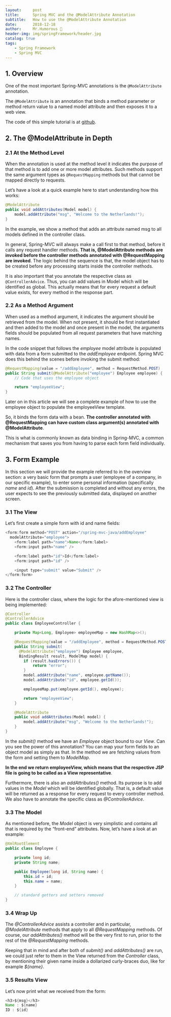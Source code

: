 ```yaml
---
layout:     post
title:      Spring MVC and the @ModelAttribute Annotation
subtitle:   How to use the @ModelAttribute Annotation
date:       2018-12-18
author:     Mr.Humorous 🥘
header-img: img/springFramework/header.jpg
catalog: true
tags:
    - Spring Framework
    - Spring MVC
---
```


## 1. Overview

One of the most important Spring-MVC annotations is the `@ModelAttribute` annotation.

The `@ModelAttribute` is an annotation that binds a method parameter or method return value to a named model attribute and then exposes it to a web view.

The code of this simple tutorial is at [github](https://github.com/eugenp/tutorials/tree/master/spring-mvc-java).

## 2. The @ModelAttribute in Depth

### 2.1 At the Method Level

When the annotation is used at the method level it indicates the purpose of that method is to add one or more model attributes. Such methods support the same argument types as `@RequestMapping` methods but that cannot be mapped directly to requests.

Let’s have a look at a quick example here to start understanding how this works:
```java
@ModelAttribute
public void addAttributes(Model model) {
    model.addAttribute("msg", "Welcome to the Netherlands!");
}
```

In the example, we show a method that adds an attribute named msg to all models defined in the controller class.

In general, Spring-MVC will always make a call first to that method, before it calls any request handler methods. __That is, @ModelAttribute methods are invoked before the controller methods annotated with @RequestMapping are invoked__. The logic behind the sequence is that, the model object has to be created before any processing starts inside the controller methods.

It is also important that you annotate the respective class as `@ControllerAdvice`. Thus, you can add values in Model which will be identified as global. This actually means that for every request a default value exists, for every method in the response part.

### 2.2 As a Method Argument

When used as a method argument, it indicates the argument should be retrieved from the model. When not present, it should be first instantiated and then added to the model and once present in the model, the arguments fields should be populated from all request parameters that have matching names.

In the code snippet that follows the _employee_ model attribute is populated with data from a form submitted to the _addEmployee_ endpoint. Spring MVC does this behind the scenes before invoking the submit method:
```java
@RequestMapping(value = "/addEmployee", method = RequestMethod.POST)
public String submit(@ModelAttribute("employee") Employee employee) {
    // Code that uses the employee object

    return "employeeView";
}
```

Later on in this article we will see a complete example of how to use the employee object to populate the employeeView template.

So, it binds the form data with a bean. __The controller annotated with @RequestMapping can have custom class argument(s) annotated with @ModelAttribute__.

This is what is commonly known as data binding in Spring-MVC, a common mechanism that saves you from having to parse each form field individually.

## 3. Form Example

In this section we will provide the example referred to in the overview section: a very basic form that prompts a user (employee of a company, in our specific example), to enter some personal information (specifically _name_ and _id_). After the submission is completed and without any errors, the user expects to see the previously submitted data, displayed on another screen.

### 3.1 The View

Let’s first create a simple form with id and name fields:
```java
<form:form method="POST" action="/spring-mvc-java/addEmployee"
  modelAttribute="employee">
    <form:label path="name">Name</form:label>
    <form:input path="name" />

    <form:label path="id">Id</form:label>
    <form:input path="id" />

    <input type="submit" value="Submit" />
</form:form>
```

### 3.2 The Controller

Here is the controller class, where the logic for the afore-mentioned view is being implemented:
```java
@Controller
@ControllerAdvice
public class EmployeeController {

    private Map<Long, Employee> employeeMap = new HashMap<>();

    @RequestMapping(value = "/addEmployee", method = RequestMethod.POST)
    public String submit(
      @ModelAttribute("employee") Employee employee,
      BindingResult result, ModelMap model) {
        if (result.hasErrors()) {
            return "error";
        }
        model.addAttribute("name", employee.getName());
        model.addAttribute("id", employee.getId());

        employeeMap.put(employee.getId(), employee);

        return "employeeView";
    }

    @ModelAttribute
    public void addAttributes(Model model) {
        model.addAttribute("msg", "Welcome to the Netherlands!");
    }
}
```

In the _submit()_ method we have an _Employee_ object bound to our _View_. Can you see the power of this annotation? You can map your form fields to an object model as simply as that. In the method we are fetching values from the form and setting them to _ModelMap_.

__In the end we return employeeView, which means that the respective JSP file is going to be called as a View representative__.

Furthermore, there is also an _addAttributes()_ method. Its purpose is to add values in the _Model_ which will be identified globally. That is, a default value will be returned as a response for every request to every controller method. We also have to annotate the specific class as _@ControllerAdvice_.

### 3.3 The Model

As mentioned before, the _Model_ object is very simplistic and contains all that is required by the “front-end” attributes. Now, let’s have a look at an example:
```java
@XmlRootElement
public class Employee {

    private long id;
    private String name;

    public Employee(long id, String name) {
        this.id = id;
        this.name = name;
    }

    // standard getters and setters removed
}
```

### 3.4 Wrap Up

The _@ControllerAdvice_ assists a controller and in particular, _@ModelAttribute_ methods that apply to all _@RequestMapping_ methods. Of course, our _addAttributes()_ method will be the very first to run, prior to the rest of the _@RequestMapping_ methods.

Keeping that in mind and after both of _submit()_ and _addAttributes()_ are run, we could just refer to them in the View returned from the _Controller_ class, by mentioning their given name inside a dollarized curly-braces duo, like for example _${name}_.


### 3.5 Results View

Let’s now print what we received from the form:
```java
<h3>${msg}</h3>
Name : ${name}
ID : ${id}
```
